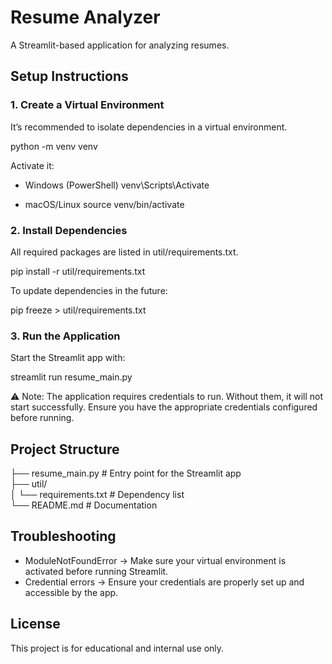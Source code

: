 # Resume Analyzer

A Streamlit-based application for analyzing resumes.

## Setup Instructions

### 1. Create a Virtual Environment
It’s recommended to isolate dependencies in a virtual environment.

python -m venv venv

Activate it:

- Windows (PowerShell)
  venv\Scripts\Activate

- macOS/Linux
  source venv/bin/activate

### 2. Install Dependencies
All required packages are listed in util/requirements.txt.

pip install -r util/requirements.txt

To update dependencies in the future:

pip freeze > util/requirements.txt

### 3. Run the Application
Start the Streamlit app with:

streamlit run resume_main.py

⚠️ Note: The application requires credentials to run. Without them, it will not start successfully. Ensure you have the appropriate credentials configured before running.

## Project Structure

├── resume_main.py          # Entry point for the Streamlit app<br>
├── util/<br>
│   └── requirements.txt    # Dependency list<br>
└── README.md               # Documentation<br>

## Troubleshooting

- ModuleNotFoundError → Make sure your virtual environment is activated before running Streamlit.
- Credential errors → Ensure your credentials are properly set up and accessible by the app.

## License
This project is for educational and internal use only.
